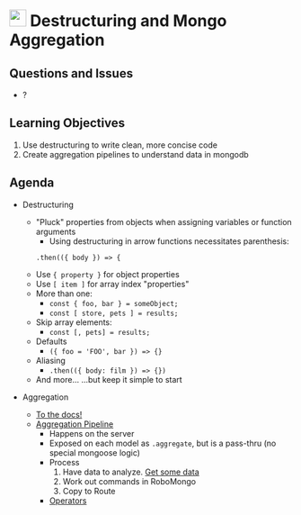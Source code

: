 <img src="https://cloud.githubusercontent.com/assets/478864/22186847/68223ce6-e0b1-11e6-8a62-0e3edc96725e.png" width=30> Destructuring and Mongo Aggregation
===

## Questions and Issues

* ?

## Learning Objectives

1. Use destructuring to write clean, more concise code
1. Create aggregation pipelines to understand data in mongodb

## Agenda

* Destructuring
	* "Pluck" properties from objects when assigning 
	variables or function arguments
		* Using destructuring in arrow functions necessitates parenthesis:
		```
		.then(({ body }) => {
		```
	* Use `{ property }` for object properties
	* Use `[ item ]` for array index "properties"
	* More than one:
		* `const { foo, bar } = someObject;`
		* `const [ store, pets ] = results;`
	* Skip array elements:
		* `const [, pets] = results;`
	* Defaults
		* `({ foo = 'FOO', bar }) => {}`
	* Aliasing
		* `.then(({ body: film }) => {})`
	* And more... ...but keep it simple to start

* Aggregation
	* [To the docs!](https://docs.mongodb.com/manual/aggregation/)
	* [Aggregation Pipeline](https://docs.mongodb.com/manual/core/aggregation-pipeline/)
		* Happens on the server
		* Exposed on each model as `.aggregate`, but is a pass-thru (no special mongoose logic)
		* Process
			1. Have data to analyze. [Get some data](https://docs.mongodb.com/getting-started/shell/import-data/)
			2. Work out commands in RoboMongo
			3. Copy to Route
		* [Operators](https://docs.mongodb.com/manual/reference/operator/aggregation/#aggregation-pipeline-operator-reference)
